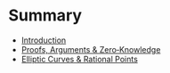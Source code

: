 # Summary

- [Introduction](intro.md)
- [Proofs, Arguments & Zero‑Knowledge](proofs-arguments-zero-knowledge.md)
- [Elliptic Curves & Rational Points](elliptic-curves-rational-points.md)
